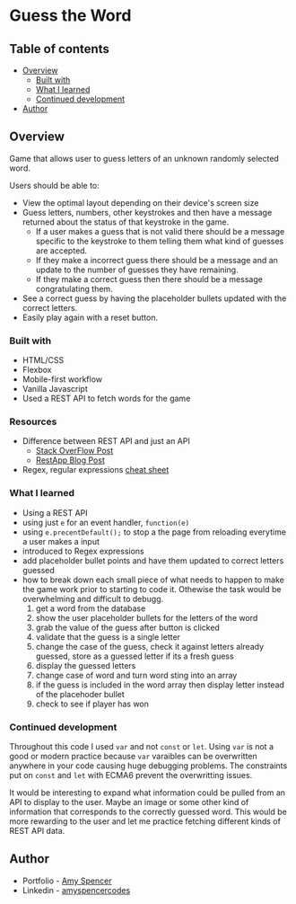 # Guess the Word
## Table of contents

- [Overview](#overview)
  - [Built with](#built-with)
  - [What I learned](#what-i-learned)
  - [Continued development](#continued-development)
- [Author](#author)

## Overview
Game that allows user to guess letters of an unknown randomly selected word.

Users should be able to:

- View the optimal layout depending on their device's screen size
- Guess letters, numbers, other keystrokes and then have a message returned about the status of that keystroke in the game. 
    - If a user makes a guess that is not valid there should be a message specific to the keystroke to them telling them what kind of guesses are accepted. 
    - If they make a incorrect guess there should be a message and an update to the number of guesses they have remaining.
    - If they make a correct guess then there should be a message congratulating them.
- See a correct guess by having the placeholder bullets updated with the correct letters.
- Easily play again with a reset button.

### Built with

- HTML/CSS
- Flexbox
- Mobile-first workflow
- Vanilla Javascript
- Used a REST API to fetch words for the game

### Resources
- Difference between REST API and just an API 
    - [Stack OverFlow Post](https://stackoverflow.com/questions/41189842/what-is-difference-between-rest-and-api)
    - [RestApp Blog Post](https://restapp.io/blog/5-key-differences-between-api-and-rest-api/)
- Regex, regular expressions [cheat sheet](https://developer.mozilla.org/en-US/docs/Web/JavaScript/Guide/Regular_Expressions/Cheatsheet)

### What I learned
- Using a REST API
- using just ``e`` for an event handler, ```function(e)```
- using ``e.precentDefault();`` to stop a the page from reloading everytime a user makes a input
- introduced to Regex expressions
- add placeholder bullet points and have them updated to correct letters guessed
- how to break down each small piece of what needs to happen to make the game work prior to starting to code it. Othewise the task would be overwhelming and difficult to debugg. 
    1. get a word from the database
    2. show the user placeholder bullets for the letters of the word
    3. grab the value of the guess after button is clicked
    4. validate that the guess is a single letter
    5. change the case of the guess, check it against letters already guessed, store as a guessed letter if its a fresh guess
    6. display the guessed letters
    7. change case of word and turn word sting into an array
    8. if the guess is included in the word array then display letter instead of the placehoder bullet
    9. check to see if player has won 



### Continued development
Throughout this code I used ```var``` and not ```const``` or ```let```. Using ```var``` is not a good or modern practice because ```var``` varaibles can be overwritten anywhere in your code causing huge debugging problems. The constraints put on ```const``` and ```let``` with ECMA6 prevent the overwritting issues. 

It would be interesting to expand what information could be pulled from an API to display to the user. Maybe an image or some other kind of information that corresponds to the correctly guessed word. This would be more rewarding to the user and let me practice fetching different kinds of REST API data.



## Author

- Portfolio - [Amy Spencer](https://spencerproject.com/)
- Linkedin - [amyspencercodes](https://www.linkedin.com/in/amyspencercodes/)